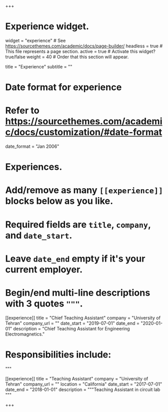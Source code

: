 +++
# Experience widget.
widget = "experience"  # See https://sourcethemes.com/academic/docs/page-builder/
headless = true  # This file represents a page section.
active = true  # Activate this widget? true/false
weight = 40  # Order that this section will appear.

title = "Experience"
subtitle = ""

# Date format for experience
#   Refer to https://sourcethemes.com/academic/docs/customization/#date-format
date_format = "Jan 2006"

# Experiences.
#   Add/remove as many `[[experience]]` blocks below as you like.
#   Required fields are `title`, `company`, and `date_start`.
#   Leave `date_end` empty if it's your current employer.
#   Begin/end multi-line descriptions with 3 quotes `"""`.
[[experience]]
  title = "Chief Teaching Assistant"
  company = "University of Tehran"
  company_url = ""
  date_start = "2019-07-01"
  date_end = "2020-01-01"
  description = "Chief Teaching Assistant for Engineering Electromagnetics."
#  Responsibilities include:
  """

[[experience]]
  title = "Teaching Assistant"
  company = "University of Tehran"
  company_url = ""
  location = "California"
  date_start = "2017-07-01"
  date_end = "2018-01-01"
  description = """Teaching Assistant in circuit lab """

+++
